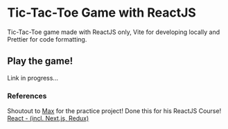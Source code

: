 # Tic-Tac-Toe Game with ReactJS

Tic-Tac-Toe game made with ReactJS only, Vite for developing locally and Prettier for code formatting.

## Play the game!

Link in progress...

### References

Shoutout to [Max](https://github.com/maxschwarzmueller) for the practice project! Done this for his ReactJS Course!
[React - (incl. Next.js, Redux)](https://www.udemy.com/share/101Wby/)